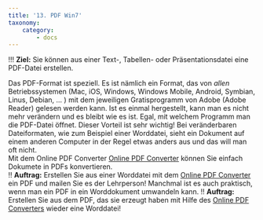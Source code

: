 ```yaml
---
title: '13. PDF Win7'
taxonomy:
    category:
        - docs
---
```


!!! **Ziel:** Sie können aus einer Text-, Tabellen- oder Präsentationsdatei eine PDF-Datei erstellen.

Das PDF-Format ist speziell. Es ist nämlich ein Format, das von *allen* Betriebssystemen (Mac, iOS, Windows, Windows Mobile, Android, Symbian, Linus, Debian, ... ) mit dem jeweiligen Gratisprogramm von Adobe (Adobe Reader) gelesen werden kann. Ist es einmal hergestellt, kann man es nicht mehr verändern und es bleibt wie es ist. Egal, mit welchem Programm man die PDF-Datei öffnet. Dieser Vorteil ist sehr wichtig! Bei veränderbaren Dateiformaten, wie zum Beispiel einer Worddatei, sieht ein Dokument auf einem anderen Computer in der Regel etwas anders aus und das will man oft nicht.<br>
Mit dem Online PDF Converter [Online PDF Converter](https://online2pdf.com/de/) können Sie einfach Dokumete in PDFs konvertieren.<br>
!! **Auftrag:** Erstellen Sie aus einer Worddatei mit dem [Online PDF Converter](https://online2pdf.com/de/) ein PDF und mailen Sie es der Lehrperson!
Manchmal ist es auch praktisch, wenn man ein PDF in ein Worddokument umwandeln kann.
!! **Auftrag:** Erstellen Sie aus dem PDF, das sie erzeugt haben mit Hilfe des [Online PDF Converters](https://online2pdf.com/de/) wieder eine Worddatei!
